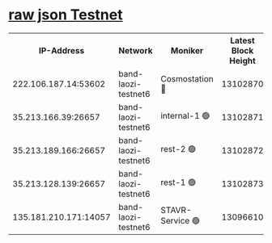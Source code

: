 
[raw json Testnet](https://rpc-check.bandt.stavr.tech/bandt/rpcbandt_result.json)
=

<table><tr><th>IP-Address</th><th>Network</th><th>Moniker</th><th>Latest Block Height</th><th>Earliest Block Height</th><th>Catching Up</th><th>Voting Power</th><th>Scan Time</th></tr><tr><td>222.106.187.14:53602</td><td>band-laozi-testnet6</td><td>Cosmostation 🔴</td><td>13102870</td><td>9380001</td><td>False</td><td>2203223</td><td>2023-11-20T21:12:47.036612011UTC</td></tr><tr><td>35.213.166.39:26657</td><td>band-laozi-testnet6</td><td>internal-1 🟢</td><td>13102871</td><td>13002871</td><td>False</td><td>0</td><td>2023-11-20T21:12:50.239453059UTC</td></tr><tr><td>35.213.189.166:26657</td><td>band-laozi-testnet6</td><td>rest-2 🟢</td><td>13102872</td><td>13002872</td><td>False</td><td>0</td><td>2023-11-20T21:12:51.409445674UTC</td></tr><tr><td>35.213.128.139:26657</td><td>band-laozi-testnet6</td><td>rest-1 🟢</td><td>13102873</td><td>13002873</td><td>False</td><td>0</td><td>2023-11-20T21:12:54.631220834UTC</td></tr><tr><td>135.181.210.171:14057</td><td>band-laozi-testnet6</td><td>STAVR-Service 🟢</td><td>13096610</td><td>13095001</td><td>False</td><td>0</td><td>2023-11-20T21:12:45.870346696UTC</td></tr></table>
